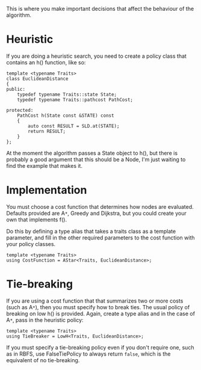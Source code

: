 This is where you make important decisions that affect the behaviour of the algorithm.

# Heuristic #
If you are doing a heuristic search, you need to create a policy class that contains an h() function, like so:
```
template <typename Traits>
class EuclideanDistance
{
public:
	typedef typename Traits::state State;
	typedef typename Traits::pathcost PathCost;
	
protected:
	PathCost h(State const &STATE) const
	{
		auto const RESULT = SLD.at(STATE);
		return RESULT;
	}
};
```
At the moment the algorithm passes a State object to h(), but there is probably a good argument that this should be a Node, I'm just waiting to find the example that makes it.

# Implementation #
You must choose a cost function that determines how nodes are evaluated.  Defaults provided are A`*`, Greedy and Dijkstra, but you could create your own that implements f().

Do this by defining a type alias that takes a traits class as a template parameter, and fill in the other required parameters to the cost function with your policy classes.
```
template <typename Traits>
using CostFunction = AStar<Traits, EuclideanDistance>;
```

# Tie-breaking #
If you are using a cost function that that summarizes two or more costs (such as A`*`), then you must specify how to break ties.  The usual policy of breaking on low h() is provided.  Again, create a type alias and in the case of A`*`, pass in the heuristic policy:
```
template <typename Traits>
using TieBreaker = LowH<Traits, EuclideanDistance>;
```

If you must specify a tie-breaking policy even if you don't require one, such as in RBFS, use FalseTiePolicy to always return `false`, which is the equivalent of no tie-breaking.